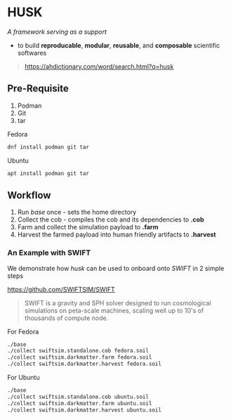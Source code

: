 # HUSK
*A framework serving as a support*

* to build **reproducable**, **modular**, **reusable**, and **composable** scientific softwares

> https://ahdictionary.com/word/search.html?q=husk


## Pre-Requisite
1. Podman
2. Git
3. tar

Fedora
```bash
dnf install podman git tar
```

Ubuntu
```bash
apt install podman git tar
```

## Workflow
1. Run *base* once - sets the home directory
2. Collect the cob - compiles the cob and its dependencies to **.cob**
3. Farm and collect the simulation payload to **.farm**
4. Harvest the farmed payload into human friendly artifacts to **.harvest**

### An Example with SWIFT

We demonstrate how *husk* can be used to onboard onto *SWIFT* in 2 simple steps

https://github.com/SWIFTSIM/SWIFT

> SWIFT is a gravity and SPH solver designed to run cosmological simulations on peta-scale machines, scaling well up to 10's of thousands of compute node.

For Fedora
```bash
./base
./collect swiftsim.standalone.cob fedora.soil
./collect swiftsim.darkmatter.farm fedora.soil
./collect swiftsim.darkmatter.harvest fedora.soil
```
For Ubuntu
```bash
./base
./collect swiftsim.standalone.cob ubuntu.soil
./collect swiftsim.darkmatter.farm ubuntu.soil
./collect swiftsim.darkmatter.harvest ubuntu.soil
```
